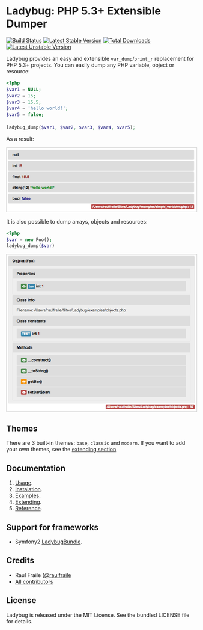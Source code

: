 Ladybug: PHP 5.3+ Extensible Dumper
=========================================

[![Build Status](https://secure.travis-ci.org/raulfraile/ladybug.png)](http://travis-ci.org/raulfraile/ladybug)
[![Latest Stable Version](https://poser.pugx.org/raulfraile/ladybug/v/stable.png)](https://packagist.org/packages/raulfraile/ladybug)
[![Total Downloads](https://poser.pugx.org/raulfraile/ladybug/downloads.png)](https://packagist.org/packages/raulfraile/ladybug)
[![Latest Unstable Version](https://poser.pugx.org/raulfraile/ladybug/v/unstable.png)](https://packagist.org/packages/raulfraile/ladybug)

Ladybug provides an easy and extensible `var_dump`/`print_r` replacement for PHP 5.3+
projects. You can easily dump any PHP variable, object or resource:

``` php
<?php
$var1 = NULL;
$var2 = 15;
$var3 = 15.5;
$var4 = 'hello world!';
$var5 = false;

ladybug_dump($var1, $var2, $var3, $var4, $var5);
```

As a result:

<img style="border:1px solid #ccc; padding:1px" src="https://github.com/raulfraile/ladybug/raw/master/doc/images/simple_variables_modern.png" />

It is also possible to dump arrays, objects and resources:

``` php
<?php
$var = new Foo();
ladybug_dump($var)
```

<img style="border:1px solid #ccc; padding:1px" src="https://github.com/raulfraile/ladybug/raw/master/doc/images/object_modern.png" />

## Themes

There are 3 built-in themes: `base`, `classic` and `modern`. If you want to add your own themes, see the [extending section](https://github.com/raulfraile/ladybug/blob/master/doc/extending.md)

## Documentation

1. [Usage](https://github.com/raulfraile/ladybug/blob/master/doc/usage.md).
2. [Instalation](https://github.com/raulfraile/ladybug/blob/master/doc/installation.md).
3. [Examples](https://github.com/raulfraile/ladybug/blob/master/doc/examples.md).
4. [Extending](https://github.com/raulfraile/ladybug/blob/master/doc/extending.md).
5. [Reference](https://github.com/raulfraile/ladybug/blob/master/doc/reference.md).

## Support for frameworks

* Symfony2 [LadybugBundle](https://github.com/raulfraile/LadybugBundle).

## Credits

* Raul Fraile ([@raulfraile](https://twitter.com/raulfraile)
* [All contributors](https://github.com/raulfraile/ladybug/contributors)

## License

Ladybug is released under the MIT License. See the bundled LICENSE file for details.
